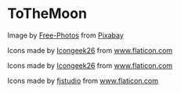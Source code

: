 # ToTheMoon
Image by <a href="https://pixabay.com/photos/?utm_source=link-attribution&amp;utm_medium=referral&amp;utm_campaign=image&amp;utm_content=1246590">Free-Photos</a> from <a href="https://pixabay.com/?utm_source=link-attribution&amp;utm_medium=referral&amp;utm_campaign=image&amp;utm_content=1246590">Pixabay</a>

Icons made by <a href="https://www.flaticon.com/authors/icongeek26" title="Icongeek26">Icongeek26</a> from <a href="https://www.flaticon.com/" title="Flaticon"> www.flaticon.com</a>

Icons made by <a href="https://www.flaticon.com/authors/icongeek26" title="Icongeek26">Icongeek26</a> from <a href="https://www.flaticon.com/" title="Flaticon"> www.flaticon.com</a>

Icons made by <a href="https://www.flaticon.com/free-icon/spaceship_3202931" title="fjstudio">fjstudio</a> from <a href="https://www.flaticon.com/" title="Flaticon"> www.flaticon.com</a>
